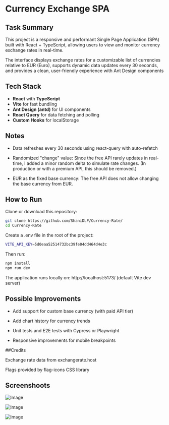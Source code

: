 # Currency Exchange SPA

## Task Summary
This project is a responsive and performant Single Page Application (SPA) built with React + TypeScript, allowing users to view and monitor currency exchange rates in real-time.

The interface displays exchange rates for a customizable list of currencies relative to EUR (Euro), supports dynamic data updates every 30 seconds, and provides a clean, user-friendly experience with Ant Design components

##  Tech Stack

- **React** with **TypeScript**
- **Vite** for fast bundling
- **Ant Design (antd)** for UI components
- **React Query** for data fetching and polling
- **Custom Hooks** for localStorage


 ## Notes

- Data refreshes every 30 seconds using react-query with auto-refetch

- Randomized "change" value: Since the free API rarely updates in real-time, I added a minor random delta to simulate rate changes. (In production or with a premium API, this should be removed.)

- EUR as the fixed base currency: The free API does not allow changing the base currency from EUR.


  
##  How to Run

Clone or download this repository:
```bash
git clone https://github.com/ShaniDLP/Currency-Rate/
cd Currency-Rate
```
Create a .env file in the root of the project:
```bash
VITE_API_KEY=5d0eaa52514732bc39fe04dd464d4e3c
```
Then run:

```bash
npm install
npm run dev
```

The application runs locally on:
http://localhost:5173/ (default Vite dev server)

## Possible Improvements
- Add support for custom base currency (with paid API tier)

- Add chart history for currency trends

- Unit tests and E2E tests with Cypress or Playwright

- Responsive improvements for mobile breakpoints

##Credits

Exchange rate data from exchangerate.host

Flags provided by flag-icons CSS library

## Screenshoots
![Image](https://github.com/user-attachments/assets/62f40c1f-731d-48bb-8e46-be1e9a201074)

![Image](https://github.com/user-attachments/assets/3816dba6-1555-46aa-947b-ea3cdf55ec6a)

![Image](https://github.com/user-attachments/assets/382b2741-6814-4758-b34c-68de05307516)

